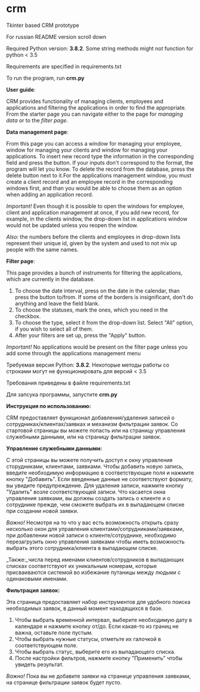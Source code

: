 # crm
Tkinter based CRM prototype

For russian README version scroll down

Required Python version: **3.8.2**.
Some string methods might not function for python < 3.5

Requirements are specified in requirements.txt

To run the program, run **crm.py**


**User guide**:

CRM provides functionality of managing clients, employees and applications and filtering the applications in order to 
find the appropriate. 
From the starter page you can navigate either to the page for _managing data_ or to the _filter page_.

**Data management page**:

From this page you can access a window for managing your employee, window for managing your clients and window for 
managing your applications. To insert new record type the information in the corresponding field and press the button.
If your inputs don't correspond to the format, the program will let you know. To delete the record from the database,
press the delete button next to it.For the applications management window, you must create a client record and an 
employee record in the corresponding windows first, and than you would be able to choose them as an option when adding 
an application record.

_Important!_ Even though it is possible to open the windows for employee, client and application management at once, if
you add new record, for example, in the clients window, the drop-down list in applications window would not be updated
unless you reopen the window.

_Also:_ the numbers before the clients and employees in drop-down lists represent their unique id, given by the system 
and used to not mix up people with the same names.

**Filter page**:

This page provides a bunch of instruments for filtering the applications, which are currently in the database.

1. To choose the date interval, press on the date in the calendar, than press the button to/from. If some of the borders is insignificant,
don't do anything and leave the field blank.
2. To choose the statuses, mark the ones, which you need in the checkbox.
3. To choose the type, select it from the drop-down list. Select "All" option, if you wish to select all of them.
4. After your filters are set up, press the "Apply" button.

_Important!_ No applications would be present on the filter page unless you add some through the applications management 
menu

Требуемая версия Python: **3.8.2**. Некоторые методы работы со строками могут не функционировать для версий < 3.5

Требования приведены в файле requirements.txt

Для запсука программы, запустите **crm.py**

**Инструкция по использованию:**

CRM предоставляет функционал добавления/удаления записей о сотрудниках/клиентах/заявках и механизм фильтрации заявок. Со
стартовой страницы вы можете попасть или на страницу управления служебными данными, или на страницу фильтрации заявок.

**Управление служебными данными:**

С этой страницы вы можете получить доступ к окну управления сторудниками, клиентами, заявками. Чтобы добавить новую 
запись, введите необходимую информацию в соответствующие поля и нажмите кнопку "Добавить". Если введенные данные не 
соответствуют формату, вы увидите предупреждение. Для удаления записи, нажмите кнопку "Удалить" возле соответствующей записи. 
Что касается окна управления заявками, вы должеы создать запись о 
клиенте и о сотруднике прежде, чем сможете выбрать их в выпадающем списке при создании новой заявки.

_Важно!_  Несмотря на то что у вас есть возможность открыть сразу несколько окон для управления клиентами/сотрудниками/заявками,
при добавлении новой записи о клиенте/сотруднике, необходимо перезагрузить окно управления заявками чтобы иметь возможность выбрать
этого сотрудника/клиента в выпадающем списке.

_Также:_числа перед именами клиентов/сотрудников в выпадающих списках соответствуют их уникальным номерам, которые присваиваются
системой во избежание путаницы между людьми с одинаковыми именами.

**Фильтрация заявок:**

Эта страница предоставляет набор инструментов для удобного поиска необходимых заявок, в данный момент находящихся в базе.

1. Чтобы выбрать временной интервал, выберите необходимую дату в календаре и нажмите кнопку от/до. Если какая-то из границ не важна, 
оставьте поле пустым.
2. Чтобы выбрать нужные статусы, отметьте их галочкой в соответствующем поле.
3. Чтобы выбрать статус, выберите его из выпадающего списка.
4. После настройки фильтров, нажмите кнопку "Применить" чтобы увидеть результат.

_Важно!_ Пока вы не добавите заявки на странице управления заявками, на странице фильтрации заявок будет пусто.
